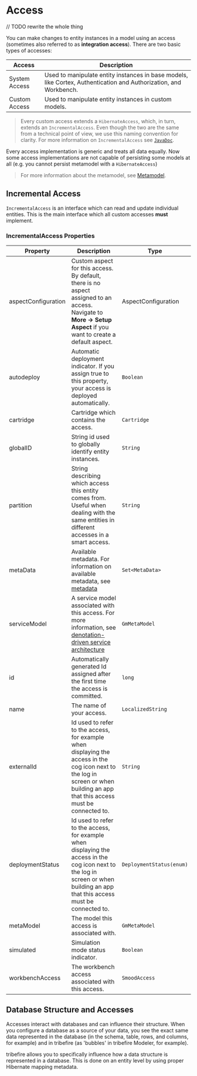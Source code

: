 # Access

// TODO rewrite the whole thing

You can make changes to entity instances in a model using an access (sometimes also referred to as **integration access**). There are two basic types of accesses:

Access    | Description  
------- | -----------
System Access | Used to manipulate entity instances in base models, like Cortex, Authentication and Authorization, and Workbench.
Custom Access | Used to manipulate entity instances in custom models.

> Every custom access extends a `HibernateAccess`, which, in turn, extends an `IncrementalAccess`. Even though the two are the same from a technical point of view, we use this naming convention for clarity. For more information on `IncrementalAccess` see [`JavaDoc`](javadoc:com.braintribe.model.access.IncrementalAccess).

Every access implementation is generic and treats all data equally. Now some access implementations are not capable of persisting some models at all (e.g. you cannot persist metamodel with a `HibernateAccess`)

> For more information about the metamodel, see [Metamodel](../platform-models/metamodel.md).

## Incremental Access

`IncrementalAccess` is an interface which can read and update individual entities. This is the main interface which all custom accesses **must** implement.

### IncrementalAccess Properties

Property    | Description  | Type
------- | ----------- | ------
aspectConfiguration | Custom aspect for this access. By default, there is no aspect assigned to an access. Navigate to **More -> Setup Aspect** if you want to create a default aspect. |  AspectConfiguration
autodeploy | Automatic deployment indicator. If you assign true to this property, your access is deployed automatically. |  `Boolean`
cartridge | Cartridge which contains the access. | `Cartridge`
globalID | String id used to globally identify entity instances. | `String`
partition | String describing which access this entity comes from.  Useful when dealing with the same entities in different accesses in a smart access. | `String`
metaData | Available metadata. For information on available metadata, see [metadata](asset://tribefire.cortex.documentation:concepts-doc/metadata/general_metadata_properties.md) | `Set<MetaData>`
serviceModel | A service model associated with this access. For more information, see [denotation-driven service architecture](asset://tribefire.cortex.documentation:concepts-doc/features/ddsa.md) | `GmMetaModel`
id | Automatically generated Id assigned after the first time the access is committed. | `long`
name | The name of your access. | `LocalizedString`
externalId | Id used to refer to the access, for example when displaying the access in the cog icon next to the log in screen or when building an app that this access must be connected to. | `String`
deploymentStatus | Id used to refer to the access, for example when displaying the access in the cog icon next to the log in screen or when building an app that this access must be connected to. | `DeploymentStatus(enum)`
metaModel | The model this access is associated with. | `GmMetaModel`
simulated | Simulation mode status indicator. | `Boolean`
workbenchAccess | The workbench access associated with this access. | `SmoodAccess`

## Database Structure and Accesses

Accesses interact with databases and can influence their structure. When you configure a database as a source of your data, you see the exact same data represented in the database (in the schema, table, rows, and columns, for example) and in tribefire (as 'bubbles' in tribefire Modeler, for example).

tribefire allows you to specifically influence how a data structure is represented in a database. This is done on an entity level by using proper Hibernate mapping metadata.
